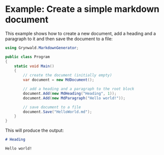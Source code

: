 # Example: Create a simple markdown document

This example shows how to create a new document,
add a heading and a paragraph to it and then save the document
to a file:

```csharp
using Grynwald.MarkdownGenerator;

public class Program
{
    static void Main()
    {
        // create the document (initially empty)
        var document = new MdDocument();

        // add a heading and a paragraph to the root block
        document.Add(new MdHeading("Heading", 1));
        document.Add(new MdParagraph("Hello world!"));

        // save document to a file
        document.Save("HelloWorld.md");
    }
}
```

This will produce the output:

```md
# Heading

Hello world!
```
